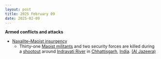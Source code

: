 ```yaml
---
layout: post
title: 2025 February 09
date: 2025-02-09
---
```



**Armed conflicts and attacks**

* [Naxalite–Maoist insurgency](https://en.wikipedia.org/wiki/Naxalite%E2%80%93Maoist_insurgency "Naxalite–Maoist insurgency")
  + Thirty-one [Maoist militants](https://en.wikipedia.org/wiki/Communist_Party_of_India_%28Maoist%29 "Communist Party of India (Maoist)") and two security forces are killed during a [shootout](https://en.wikipedia.org/wiki/Shootout "Shootout") around [Indravati River](https://en.wikipedia.org/wiki/Indravati_River "Indravati River") in [Chhattisgarh](https://en.wikipedia.org/wiki/Chhattisgarh "Chhattisgarh"), [India](https://en.wikipedia.org/wiki/India "India"). [(Al Jazeera)](https://www.aljazeera.com/news/2025/2/9/indian-forces-kill-31-suspected-maoist-rebels-in-chhattisgarh-state)

